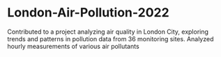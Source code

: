 # London-Air-Pollution-2022
Contributed to a project analyzing air quality in London City, exploring trends and patterns in pollution data from 36 monitoring sites. Analyzed hourly measurements of various air pollutants

